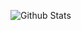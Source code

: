 ![Github Stats](https://github-readme-stats.vercel.app/api?username=kunx&show_icons=true&theme=dark&count_private=true)

